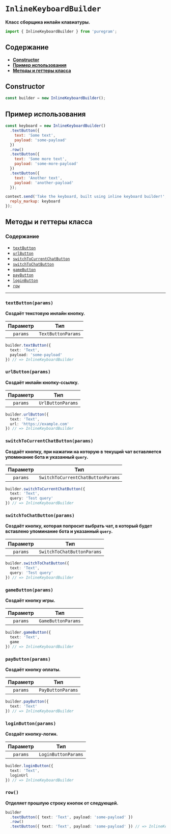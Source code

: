 # `InlineKeyboardBuilder`

**Класс сборщика инлайн клавиатуры.**

```js
import { InlineKeyboardBuilder } from 'puregram';
```

## Содержание

* [**Constructor**](#constructor)
* [**Пример использования**](#пример-использования)
* [**Методы и геттеры класса**](#методы-и-геттеры-класса)

## Constructor

```ts
const builder = new InlineKeyboardBuilder();
```

## Пример использования

```js
const keyboard = new InlineKeyboardBuilder()
  .textButton({
    text: 'Some text',
    payload: 'some-payload'
  })
  .row()
  .textButton({
    text: 'Some more text',
    payload: 'some-more-payload'
  })
  .textButton({
    text: 'Another text',
    payload: 'another-payload'
  });

context.send('Take the keyboard, built using inline keyboard builder!', {
  reply_markup: keyboard
});
```

## Методы и геттеры класса

### Содержание

* [`textButton`](#textbuttonparams)
* [`urlButton`](#urlbuttonparams)
* [`switchToCurrentChatButton`](#switchtocurrentchatbuttonparams)
* [`switchToChatButton`](#switchtochatbuttonparams)
* [`gameButton`](#gamebuttonparams)
* [`payButton`](#paybuttonparams)
* [`loginButton`](#loginbuttonparams)
* [`row`](#row)

---

### `textButton(params)`

**Создаёт текстовую инлайн кнопку.**

| Параметр |        Тип         |
| :------: | :----------------: |
| `params` | `TextButtonParams` |

```ts
builder.textButton({
  text: 'Text',
  payload: 'some-payload'
}) // => InlineKeyboardBuilder
```

### `urlButton(params)`

**Создаёт инлайн кнопку-ссылку.**

| Параметр |        Тип        |
| :------: | :---------------: |
| `params` | `UrlButtonParams` |

```ts
builder.urlButton({
  text: 'Text',
  url: 'https://example.com'
}) // => InlineKeyboardBuilder
```

### `switchToCurrentChatButton(params)`

**Создаёт кнопку, при нажатии на которую в текущий чат вставляется упоминание бота и указанный `query`.**

| Параметр |                Тип                |
| :------: | :-------------------------------: |
| `params` | `SwitchToCurrentChatButtonParams` |

```ts
builder.switchToCurrentChatButton({
  text: 'Text',
  query: 'Test query'
}) // => InlineKeyboardBuilder
```

### `switchToChatButton(params)`

**Создаёт кнопку, которая попросит выбрать чат, в который будет вставлено упоминание бота и указанный `query`.**

| Параметр |            Тип             |
| :------: | :------------------------: |
| `params` | `SwitchToChatButtonParams` |

```ts
builder.switchToChatButton({
  text: 'Text',
  query: 'Test query'
}) // => InlineKeyboardBuilder
```

### `gameButton(params)`

**Создаёт кнопку игры.**

| Параметр |        Тип         |
| :------: | :----------------: |
| `params` | `GameButtonParams` |

```ts
builder.gameButton({
  text: 'Text',
  game
}) // => InlineKeyboardBuilder
```

### `payButton(params)`

**Создаёт кнопку оплаты.**

| Параметр |        Тип        |
| :------: | :---------------: |
| `params` | `PayButtonParams` |

```ts
builder.payButton({
  text: 'Text'
}) // => InlineKeyboardBuilder
```

### `loginButton(params)`

**Создаёт кнопку-логин.**

| Параметр |         Тип         |
| :------: | :-----------------: |
| `params` | `LoginButtonParams` |

```ts
builder.loginButton({
  text: 'Text',
  loginUrl
}) // => InlineKeyboardBuilder
```

### `row()`

**Отделяет прошлую строку кнопок от следующей.**

```ts
builder
  .textButton({ text: 'Text', payload: 'some-payload' })
  .row()
  .textButton({ text: 'Text', payload: 'some-payload' }) // => InlineKeyboardBuilder
```